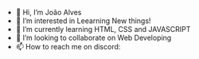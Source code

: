 - 👋 Hi, I’m João Alves
- 👀 I’m interested in Leearning New things!
- 🌱 I’m currently learning HTML, CSS and JAVASCRIPT
- 💞️ I’m looking to collaborate on Web Developing
- 📫 How to reach me on discord: 

<!---
joaoalneto/joaoalneto is a ✨ special ✨ repository because its `README.md` (this file) appears on your GitHub profile.
You can click the Preview link to take a look at your changes.
--->
